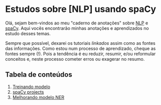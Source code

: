 # Estudos sobre [NLP] usando spaCy

Olá, sejam bem-vindos ao meu "caderno de anotações" sobre [NLP]() e [spaCy](). Aqui vocês encontrarão minhas anotações e aprendizados no estudo desses temas.

Sempre que possível, dexarei os tutoriais *linkados* assim como as fontes das informações. Como estou num processo de aprendizado, cheque as fontes sempre (!). Pois a tendência é eu reduzir, resumir, e/ou reformular conceitos e, neste processo cometer erros ou exagerar no resumo.

## Tabela de conteúdos

1. [Treinando modelo](./estudos/training_model.md)
1. [spaCy projects](./estudos/spacy_projects.md)
1. [Melhorando modelo NER](./estudos/Melhorando_modelo_ner.md)